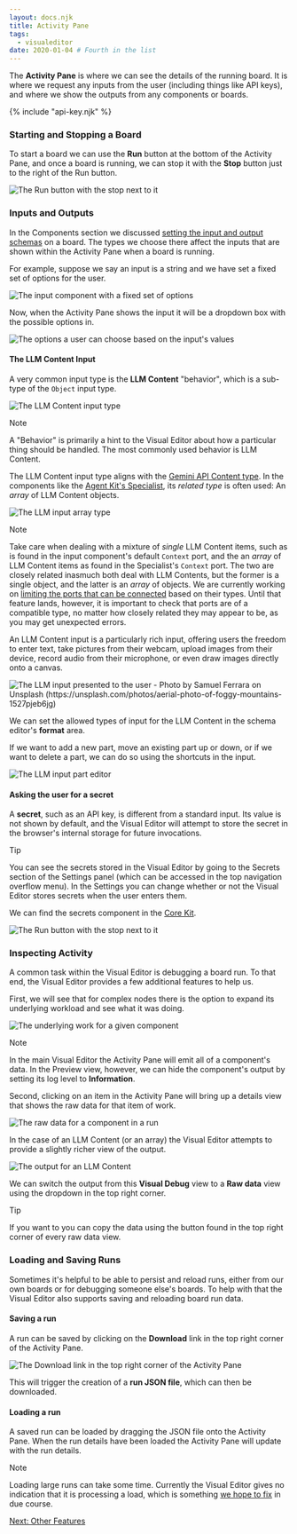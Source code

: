 ```yaml
---
layout: docs.njk
title: Activity Pane
tags:
  - visualeditor
date: 2020-01-04 # Fourth in the list
---
```


The **Activity Pane** is where we can see the details of the running board. It is where we request any inputs from the user (including things like API keys), and where we show the outputs from any components or boards.

{% include "api-key.njk" %}

### Starting and Stopping a Board

To start a board we can use the **Run** button at the bottom of the Activity Pane, and once a board is running, we can stop it with the **Stop** button just to the right of the Run button.

![The Run button with the stop next to it](/breadboard/static/images/using-the-visual-editor/run-stop.png)

### Inputs and Outputs

In the Components section we discussed [setting the input and output schemas](components/#setting-input-and-output-schemas) on a board. The types we choose there affect the inputs that are shown within the Activity Pane when a board is running.

For example, suppose we say an input is a string and we have set a fixed set of options for the user.

![The input component with a fixed set of options](/breadboard/static/images/using-the-visual-editor/string-enumeration.png)

Now, when the Activity Pane shows the input it will be a dropdown box with the possible options in.

![The options a user can choose based on the input's values](/breadboard/static/images/using-the-visual-editor/dropdown-options.png)

#### The LLM Content Input

A very common input type is the **LLM Content** "behavior", which is a sub-type of the `Object` input type.

![The LLM Content input type](/breadboard/static/images/using-the-visual-editor/llm-input.png)

> [!NOTE]
> A "Behavior" is primarily a hint to the Visual Editor about how a particular thing should be handled. The most commonly used behavior is LLM Content.

The LLM Content input type aligns with the [Gemini API Content type](https://ai.google.dev/api/rest/v1/Content). In the components like the [Agent Kit's Specialist](../../kits/agents/#specialist), its _related type_ is often used: An _array_ of LLM Content objects.

![The LLM input array type](/breadboard/static/images/using-the-visual-editor/llm-input-array.png)

> [!NOTE]
> Take care when dealing with a mixture of _single_ LLM Content items, such as is found in the input component's default `Context` port, and the an _array_ of LLM Content items as found in the Specialist's `Context` port. The two are closely related inasmuch both deal with LLM Contents, but the former is a single object, and the latter is an _array_ of objects. We are currently working on [limiting the ports that can be connected](https://github.com/breadboard-ai/breadboard/issues/2298) based on their types. Until that feature lands, however, it is important to check that ports are of a compatible type, no matter how closely related they may appear to be, as you may get unexpected errors.

An LLM Content input is a particularly rich input, offering users the freedom to enter text, take pictures from their webcam, upload images from their device, record audio from their microphone, or even draw images directly onto a canvas.

![The LLM input presented to the user - Photo by Samuel Ferrara on Unsplash (https://unsplash.com/photos/aerial-photo-of-foggy-mountains-1527pjeb6jg)](/breadboard/static/images/using-the-visual-editor/llm-input-view.png)

We can set the allowed types of input for the LLM Content in the schema editor's **format** area.

If we want to add a new part, move an existing part up or down, or if we want to delete a part, we can do so using the shortcuts in the input.

![The LLM input part editor](/breadboard/static/images/using-the-visual-editor/part-edit.png)

#### Asking the user for a secret

A **secret**, such as an API key, is different from a standard input. Its value is not shown by default, and the Visual Editor will attempt to store the secret in the browser's internal storage for future invocations.

> [!TIP]
> You can see the secrets stored in the Visual Editor by going to the Secrets section of the Settings panel (which can be accessed in the top navigation overflow menu). In the Settings you can change whether or not the Visual Editor stores secrets when the user enters them.

We can find the secrets component in the [Core Kit](../../kits/core/#the-secrets-node).

![The Run button with the stop next to it](/breadboard/static/images/using-the-visual-editor/secrets-component.png)

### Inspecting Activity

A common task within the Visual Editor is debugging a board run. To that end, the Visual Editor provides a few additional features to help us.

First, we will see that for complex nodes there is the option to expand its underlying workload and see what it was doing.

![The underlying work for a given component](/breadboard/static/images/using-the-visual-editor/neural-activity.png)

> [!NOTE]
> In the main Visual Editor the Activity Pane will emit all of a component's data. In the Preview view, however, we can hide the component's output by setting its log level to **Information**.

Second, clicking on an item in the Activity Pane will bring up a details view that shows the raw data for that item of work.

![The raw data for a component in a run](/breadboard/static/images/using-the-visual-editor/raw-data.png)

In the case of an LLM Content (or an array) the Visual Editor attempts to provide a slightly richer view of the output.

![The output for an LLM Content](/breadboard/static/images/using-the-visual-editor/llm-output.png)

We can switch the output from this **Visual Debug** view to a **Raw data** view using the dropdown in the top right corner.

> [!TIP]
> If you want to you can copy the data using the button found in the top right corner of every raw data view.

### Loading and Saving Runs

Sometimes it's helpful to be able to persist and reload runs, either from our own boards or for debugging someone else's boards. To help with that the Visual Editor also supports saving and reloading board run data.

#### Saving a run

A run can be saved by clicking on the **Download** link in the top right corner of the Activity Pane.

![The Download link in the top right corner of the Activity Pane](/breadboard/static/images/using-the-visual-editor/download-activity.png)

This will trigger the creation of a **run JSON file**, which can then be downloaded.

#### Loading a run

A saved run can be loaded by dragging the JSON file onto the Activity Pane. When the run details have been loaded the Activity Pane will update with the run details.

> [!NOTE]
> Loading large runs can take some time. Currently the Visual Editor gives no indication that it is processing a load, which is something [we hope to fix](https://github.com/breadboard-ai/breadboard/issues/2455) in due course.

[Next: Other Features](../other-features/)
